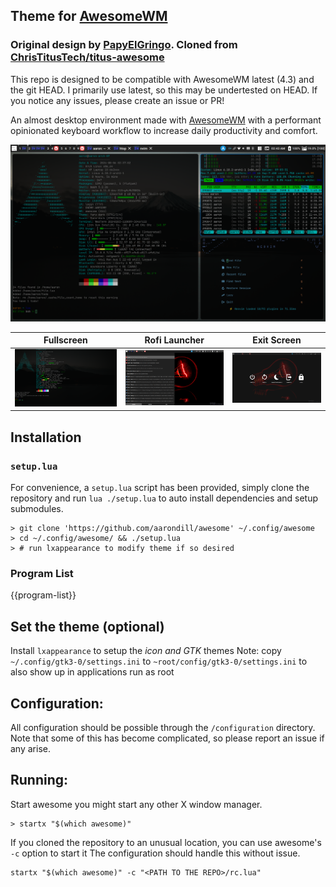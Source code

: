 ## Theme for [AwesomeWM](https://awesomewm.org/)

### Original design by [PapyElGringo](https://github.com/PapyElGringo). Cloned from [ChrisTitusTech/titus-awesome](https://github.com/ChrisTitusTech/titus-awesome)

This repo is designed to be compatible with AwesomeWM latest (4.3) and the git HEAD.
I primarily use latest, so this may be undertested on HEAD.
If you notice any issues, please create an issue or PR!

An almost desktop environment made with [AwesomeWM](https://awesomewm.org/) with a performant opinionated keyboard workflow to increase daily productivity and comfort.

![](./theme/images/demo.png)

|             Fullscreen             |        Rofi Launcher         |             Exit Screen             |
| :--------------------------------: | :--------------------------: | :---------------------------------: |
| ![](./theme/images/fullscreen.png) | ![](./theme/images/rofi.png) | ![](./theme/images/exit-screen.png) |

## Installation

### `setup.lua`

For convenience, a `setup.lua` script has been provided, simply clone the repository and run `lua ./setup.lua` to auto install dependencies and setup submodules.

```shell
> git clone 'https://github.com/aarondill/awesome' ~/.config/awesome
> cd ~/.config/awesome/ && ./setup.lua
> # run lxappearance to modify theme if so desired
```

### Program List

<!-- This is generated via lua. Note: the full line must match `^%s*{{([%w_-]+)}}%s*$` -->

{{program-list}}

## Set the theme (optional)

Install `lxappearance` to setup the _icon and GTK_ themes
Note: copy `~/.config/gtk3-0/settings.ini` to `~root/config/gtk3-0/settings.ini` to also show up in applications run as root

## Configuration:

All configuration should be possible through the `/configuration` directory.
Note that some of this has become complicated, so please report an issue if any arise.

## Running:

Start awesome you might start any other X window manager.

```shell
> startx "$(which awesome)"
```

If you cloned the repository to an unusual location, you can use awesome's `-c` option to start it
The configuration should handle this without issue.

```shell
startx "$(which awesome)" -c "<PATH TO THE REPO>/rc.lua"
```
